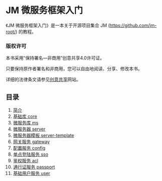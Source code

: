 # JM 微服务框架入门

《JM 微服务框架入门》是一本关于开源项目集合 JM (https://github.com/jm-root/) 的教程。

### 版权许可

本书采用“保持署名—非商用”创意共享4.0许可证。

只要保持原作者署名和非商用，您可以自由地阅读、分享、修改本书。

详细的法律条文请参见[创意共享](http://creativecommons.org/licenses/by-nc/4.0/)网站。

## 目录
1. [简介](./docs/intro.md)
1. [基础库 core](./docs/core.md)
1. [微服务库 ms](./docs/ms.md)
1. [微服务器 server](./docs/server.md)
1. [微服务器模板 server-template](./docs/server-template.md)
1. [网关服务 gateway](./docs/gateway.md)
1. [配置服务 config](./docs/config.md)
1. [单点登陆服务 sso](./docs/sso.md)
1. [鉴权服务 acl](./docs/acl.md)
1. [通行证服务 passport](./docs/passport.md)
1. [基础用户服务 user](./docs/user.md)
